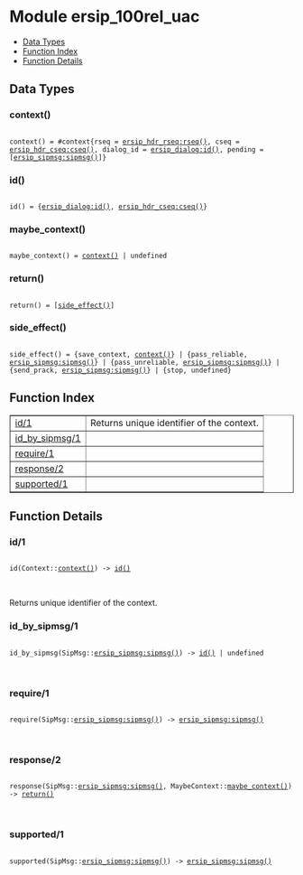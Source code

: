 

# Module ersip_100rel_uac #
* [Data Types](#types)
* [Function Index](#index)
* [Function Details](#functions)

<a name="types"></a>

## Data Types ##




### <a name="type-context">context()</a> ###


<pre><code>
context() = #context{rseq = <a href="ersip_hdr_rseq.md#type-rseq">ersip_hdr_rseq:rseq()</a>, cseq = <a href="ersip_hdr_cseq.md#type-cseq">ersip_hdr_cseq:cseq()</a>, dialog_id = <a href="ersip_dialog.md#type-id">ersip_dialog:id()</a>, pending = [<a href="ersip_sipmsg.md#type-sipmsg">ersip_sipmsg:sipmsg()</a>]}
</code></pre>




### <a name="type-id">id()</a> ###


<pre><code>
id() = {<a href="ersip_dialog.md#type-id">ersip_dialog:id()</a>, <a href="ersip_hdr_cseq.md#type-cseq">ersip_hdr_cseq:cseq()</a>}
</code></pre>




### <a name="type-maybe_context">maybe_context()</a> ###


<pre><code>
maybe_context() = <a href="#type-context">context()</a> | undefined
</code></pre>




### <a name="type-return">return()</a> ###


<pre><code>
return() = [<a href="#type-side_effect">side_effect()</a>]
</code></pre>




### <a name="type-side_effect">side_effect()</a> ###


<pre><code>
side_effect() = {save_context, <a href="#type-context">context()</a>} | {pass_reliable, <a href="ersip_sipmsg.md#type-sipmsg">ersip_sipmsg:sipmsg()</a>} | {pass_unreliable, <a href="ersip_sipmsg.md#type-sipmsg">ersip_sipmsg:sipmsg()</a>} | {send_prack, <a href="ersip_sipmsg.md#type-sipmsg">ersip_sipmsg:sipmsg()</a>} | {stop, undefined}
</code></pre>

<a name="index"></a>

## Function Index ##


<table width="100%" border="1" cellspacing="0" cellpadding="2" summary="function index"><tr><td valign="top"><a href="#id-1">id/1</a></td><td>Returns unique identifier of the context.</td></tr><tr><td valign="top"><a href="#id_by_sipmsg-1">id_by_sipmsg/1</a></td><td></td></tr><tr><td valign="top"><a href="#require-1">require/1</a></td><td></td></tr><tr><td valign="top"><a href="#response-2">response/2</a></td><td></td></tr><tr><td valign="top"><a href="#supported-1">supported/1</a></td><td></td></tr></table>


<a name="functions"></a>

## Function Details ##

<a name="id-1"></a>

### id/1 ###

<pre><code>
id(Context::<a href="#type-context">context()</a>) -&gt; <a href="#type-id">id()</a>
</code></pre>
<br />

Returns unique identifier of the context.

<a name="id_by_sipmsg-1"></a>

### id_by_sipmsg/1 ###

<pre><code>
id_by_sipmsg(SipMsg::<a href="ersip_sipmsg.md#type-sipmsg">ersip_sipmsg:sipmsg()</a>) -&gt; <a href="#type-id">id()</a> | undefined
</code></pre>
<br />

<a name="require-1"></a>

### require/1 ###

<pre><code>
require(SipMsg::<a href="ersip_sipmsg.md#type-sipmsg">ersip_sipmsg:sipmsg()</a>) -&gt; <a href="ersip_sipmsg.md#type-sipmsg">ersip_sipmsg:sipmsg()</a>
</code></pre>
<br />

<a name="response-2"></a>

### response/2 ###

<pre><code>
response(SipMsg::<a href="ersip_sipmsg.md#type-sipmsg">ersip_sipmsg:sipmsg()</a>, MaybeContext::<a href="#type-maybe_context">maybe_context()</a>) -&gt; <a href="#type-return">return()</a>
</code></pre>
<br />

<a name="supported-1"></a>

### supported/1 ###

<pre><code>
supported(SipMsg::<a href="ersip_sipmsg.md#type-sipmsg">ersip_sipmsg:sipmsg()</a>) -&gt; <a href="ersip_sipmsg.md#type-sipmsg">ersip_sipmsg:sipmsg()</a>
</code></pre>
<br />

